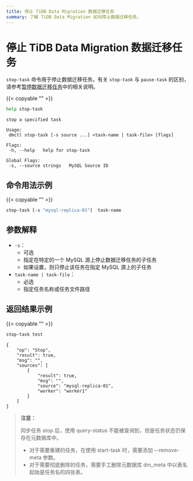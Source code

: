 ```yaml
---
title: 停止 TiDB Data Migration 数据迁移任务
summary: 了解 TiDB Data Migration 如何停止数据迁移任务。
---
```


# 停止 TiDB Data Migration 数据迁移任务

`stop-task` 命令用于停止数据迁移任务。有关 `stop-task` 与 `pause-task` 的区别，请参考[暂停数据迁移任务](/dm/dm-pause-task.md)中的相关说明。

{{< copyable "" >}}

```bash
help stop-task
```

```
stop a specified task

Usage:
 dmctl stop-task [-s source ...] <task-name | task-file> [flags]

Flags:
 -h, --help   help for stop-task

Global Flags:
 -s, --source strings   MySQL Source ID
```

## 命令用法示例

{{< copyable "" >}}

```bash
stop-task [-s "mysql-replica-01"]  task-name
```

## 参数解释

- `-s`：
    - 可选
    - 指定在特定的一个 MySQL 源上停止数据迁移任务的子任务
    - 如果设置，则只停止该任务在指定 MySQL 源上的子任务
- `task-name | task-file`：
    - 必选
    - 指定任务名称或任务文件路径

## 返回结果示例

{{< copyable "" >}}

```bash
stop-task test
```

```
{
    "op": "Stop",
    "result": true,
    "msg": "",
    "sources": [
        {
            "result": true,
            "msg": "",
            "source": "mysql-replica-01",
            "worker": "worker1"
        }
    ]
}
```

> **注意：**
>
> 同步任务 stop 后，使用 query-status 不能被查询到，但是任务状态仍保存在元数据库中。
>
> + 对于需要重建的任务，在使用 start-task 时，需要添加 --remove-meta 参数。
> + 对于需要彻底删除的任务，需要手工删除元数据库 dm_meta 中以表名起始是任务名的四张表。
